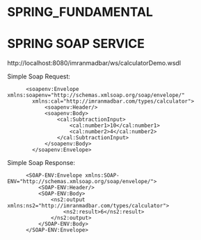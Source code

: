 # SPRING_FUNDAMENTAL



SPRING SOAP SERVICE
========================================================================

http://localhost:8080/imranmadbar/ws/calculatorDemo.wsdl


Simple Soap Request: 
            
          <soapenv:Envelope xmlns:soapenv="http://schemas.xmlsoap.org/soap/envelope/" 
            xmlns:cal="http://imranmadbar.com/types/calculator">
                <soapenv:Header/>
                <soapenv:Body>
                    <cal:SubtractionInput>
                        <cal:number1>10</cal:number1>
                        <cal:number2>4</cal:number2>
                    </cal:SubtractionInput>
                </soapenv:Body>
            </soapenv:Envelope>
          
          
Simple Soap Response: 

          <SOAP-ENV:Envelope xmlns:SOAP-ENV="http://schemas.xmlsoap.org/soap/envelope/">
              <SOAP-ENV:Header/>
              <SOAP-ENV:Body>
                  <ns2:output xmlns:ns2="http://imranmadbar.com/types/calculator">
                      <ns2:result>6</ns2:result>
                  </ns2:output>
              </SOAP-ENV:Body>
          </SOAP-ENV:Envelope>
